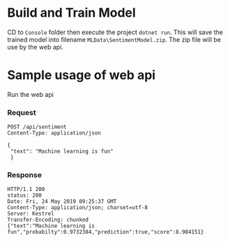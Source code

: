 # Build and Train Model
CD to `Console` folder then execute the project `dotnet run`. This will save the trained model into filename `MLData\SentimentModel.zip`. The zip file will be use by the web api.

# Sample usage of web api

Run the web api

### Request
```
POST /api/sentiment
Content-Type: application/json

{
 "text": "Machine learning is fun"
 }
```

### Response
```
HTTP/1.1 200
status: 200
Date: Fri, 24 May 2019 09:25:37 GMT
Content-Type: application/json; charset=utf-8
Server: Kestrel
Transfer-Encoding: chunked
{"text":"Machine learning is fun","probabilty":0.9732384,"prediction":true,"score":8.984151}
```


